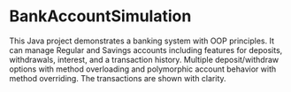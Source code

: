 # BankAccountSimulation
This Java project demonstrates a banking system with OOP principles. It can manage Regular and Savings accounts including features for deposits, withdrawals, interest, and a transaction history. Multiple deposit/withdraw options with method overloading and polymorphic account behavior with method overriding. The transactions are shown with clarity.
